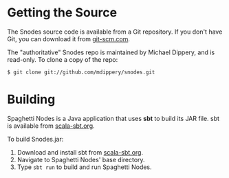 Getting the Source
==================

The Snodes source code is available from a Git repository. If you don't have
Git, you can download it from [git-scm.com][git].

The "authoritative" Snodes repo is maintained by Michael Dippery, and is
read-only. To clone a copy of the repo:

    $ git clone git://github.com/mdippery/snodes.git

Building
========

Spaghetti Nodes is a Java application that uses **sbt** to build its JAR
file. sbt is available from [scala-sbt.org][sbt].

To build Snodes.jar:

1. Download and install sbt from [scala-sbt.org][sbt].
2. Navigate to Spaghetti Nodes' base directory.
3. Type `sbt run` to build and run Spaghetti Nodes.

[git]:        https://git-scm.com/
[sbt]:        https://www.scala-sbt.org/
